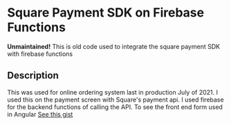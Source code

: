 # Square Payment SDK on Firebase Functions

**Unmaintained!** This is old code used to integrate the square payment SDK with firebase functions 

## Description

This was used for online ordering system last in production July of 2021.  I used this on the payment screen with Square's payment api.  I used firebase for the backend functions of calling the API.  To see the front end form used in Angular [See this gist](https://gist.github.com/Nabelops/fec66ceb1857c4e1046e3505e97725aa)
